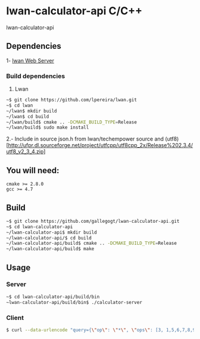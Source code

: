 # lwan-calculator-api C/C++
lwan-calculator-api

## Dependencies
1- [lwan Web Server](https://github.com/lpereira/lwan.git)


### Build dependencies

1. Lwan
```bash
~$ git clone https://github.com/lpereira/lwan.git
~$ cd lwan
~/lwan$ mkdir build
~/lwan$ cd build
~/lwan/build$ cmake .. -DCMAKE_BUILD_TYPE=Release
~/lwan/build$ sudo make install
```

2.- Include in source json.h from lwan/techempower source and (utf8)[http://ufpr.dl.sourceforge.net/project/utfcpp/utf8cpp_2x/Release%202.3.4/utf8_v2_3_4.zip]

## You will need:
    cmake >= 2.8.0
    gcc >= 4.7


## Build
```bash
~$ git clone https://github.com/gallegogt/lwan-calculator-api.git
~$ cd lwan-calculator-api
~/lwan-calculator-api$ mkdir build
~/lwan-calculator-api/$ cd build
~/lwan-calculator-api/build$ cmake .. -DCMAKE_BUILD_TYPE=Release
~/lwan-calculator-api/build$ make
```

## Usage

### Server
```bash
~$ cd lwan-calculator-api/build/bin
~lwan-calculator-api/build/bin$ ./calculator-server
```

### Client
```bash
$ curl --data-urlencode "query={\"op\": \"*\", \"ops\": [3, 1,5,6,7,8,9]}" http://localhost:8888
```

